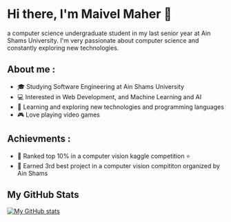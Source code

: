 # Hi there, I'm Maivel Maher 👋
a computer science undergraduate student in my last senior year at Ain Shams University. I'm very passionate about computer science and constantly exploring new technologies.

## About me :
- 🎓 Studying Software Engineering at Ain Shams University
- 💻 Interested in Web Development, and Machine Learning and AI
- 🤖 Learning and exploring new technologies and programming languages
- 🎮 Love playing video games

## Achievments :
- 🎉 Ranked top 10% in a computer vision kaggle competition ⭐️
- 🥇 Earned 3rd best project in a computer vision compititon organized by Ain Shams

## My GitHub Stats

[![My GitHub stats](https://github-readme-stats.vercel.app/api?username=Maivel3&show_icons=true&theme=dark)](https://github.com/Maivel3)


